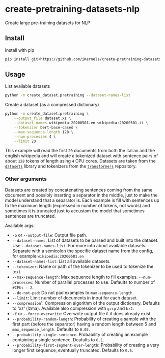 # create-pretraining-datasets-nlp
Create large pre-training datasets for NLP

## Install

Install with pip

```bash
pip install git+https://github.com/iKernels/create-pretraining-datasets-nlp.git --upgrade
```

## Usage

List available datasets
```bash
python -m create_dataset.pretraining --dataset-names-list
```

Create a dataset (as a compressed dictionary)
```bash
python -m create_dataset.pretraining \
    --output_file dataset.xz \
    --dataset-names wikipedia:20200501.en wikipedia:20200501.it \
    --tokenizer bert-base-cased \
    --max-sequence-length 128 \
    --num-processes 4 \
    --limit 20
```

This example will read the first `20` documents from both the italian and the english wikipedia and will create a tokenized dataset with sentence pairs of about `128` tokens of length using `4` CPU cores. Datasets are taken from the [`datasets`](https://huggingface.co/docs/datasets/) library and tokenizers from the [`transformers`](https://huggingface.co/transformers/) repository.

### Other arguments

Datasets are created by concatenating sentences coming from the same document and possibly inserting a separator in the middle, just to make the model understand that a separator is. Each example is fill with sentences up to the maximum length (expressed in number of tokens, not words) and sometimes it is truncated just to accustom the model that sometimes sentences are truncated.

Available args:

- `-o` or `--output-file`:  Output file path.
- `--dataset-names`: List of datasets to be parsed and built into the dataset. Use `--dataset-names-list`. For more info about available datasets. Separate with a semicolon the specific dataset name from the config, for example `wikipedia:20200501.en`
- `--dataset-names-list`: List all available datasets.
- `--tokenizer`: Name or path of the tokenizer to be used to tokenize the text.
- `--max-sequence-length`: Max sequence length to fill examples.
`--num-processes`: Number of parallel processes to use. Defaults to number of `#CPUs - 2`.
- `--do-not-pad`: Do not pad examples to `max-sequence-length`.
- `--limit`: Limit number of documents in input for each dataset.
- `--compression`': Compression algorithm of the output dictionary. Defaults to 'xz' (lzma). Available also compression with `gzip` and `bz2`.
- `-f` or `--force-overwrite`: Overwrite output file if it does already exist.
- `--probability-random-length`: Probability of creating a sample with the first part (before the separator) having a random length between 5 and `max_sequence_length`. Defaults to `0.05`.
- `--probability-single-sentence`: Probability of creating an example containing a single sentence. Deafults to `0.1`.
- `--probability-first-segment-over-length`: Probability of creating a very longer first sequence, eventually truncated. Defaults to `0.5`.
